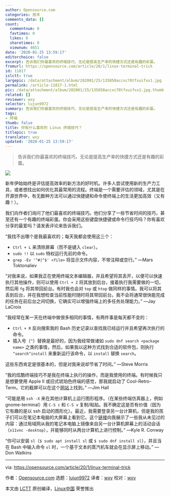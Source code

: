 ```yaml
---
author: Opensource.com
categories: 技术
comments_data: []
count:
  commentnum: 0
  favtimes: 0
  likes: 0
  sharetimes: 0
  viewnum: 4651
date: '2020-01-25 13:59:17'
editorchoice: false
excerpt: 告诉我们你最喜欢的终端技巧，无论是提高生产率的快捷方式还是有趣的彩蛋。
fromurl: https://opensource.com/article/20/1/linux-terminal-trick
id: 11817
islctt: true
largepic: /data/attachment/album/202001/25/135858accxc70tfxuifxx1.jpg
permalink: /article-11817-1.html
pic: /data/attachment/album/202001/25/135858accxc70tfxuifxx1.jpg.thumb.jpg
related: []
reviewer: wxy
selector: lujun9972
summary: 告诉我们你最喜欢的终端技巧，无论是提高生产率的快捷方式还是有趣的彩蛋。
tags:
- 终端
thumb: false
title: 你有什么喜欢的 Linux 终端技巧？
titlepic: true
translator: wxy
updated: '2020-01-25 13:59:17'
---
```



> 
> 告诉我们你最喜欢的终端技巧，无论是提高生产率的快捷方式还是有趣的彩蛋。
> 
> 
> 


![](/data/attachment/album/202001/25/135858accxc70tfxuifxx1.jpg)


新年伊始始终是评估提高效率的新方法的好时机。许多人尝试使用新的生产力工具，或者想找出如何优化其最常用的流程。终端是一个需要评估的领域，尤其是在开源世界中，有无数种方法可以通过快捷键和命令使终端上的生活更加高效（又有趣！）。


我们向作者们询问了他们最喜欢的终端技巧。他们分享了一些节省时间的技巧，甚至还有一个有趣的终端彩蛋。你会采用这些键盘快捷键或命令行技巧吗？你有喜欢分享的最爱吗？请发表评论来告诉我们。


“我找不出哪个是我最喜欢的；每天我都会使用这三个：


* `Ctrl + L` 来清除屏幕（而不是键入 `clear`）。
* `sudo !!` 以 `sudo` 特权运行先前的命令。
* `grep -Ev '^#|^$' <file>` 将显示文件内容，不带注释或空行。” —Mars Toktonaliev


“对我来说，如果我正在使用终端文本编辑器，并且希望将其丢开，以便可以快速执行其他操作，则可以使用 `Ctrl + Z` 将其放到后台，接着执行我需要做的一切，然后用 `fg` 将其带回前台。有时我也会对 `top` 或 `htop` 做同样的事情。我可以将其丢到后台，并在我想检查当前性能时随时将其带回前台。我不会将通常很快能完成的任务在前后台之间切换，它确实可以增强终端上的多任务处理能力。” —Jay LaCroix


“我经常在某一天在终端中做很多相同的事情，有两件事是每天都不变的：


* `Ctrl + R` 反向搜索我的 Bash 历史记录以查找我已经运行并且希望再次执行的命令。
* 插入号（`^`）替换是最好的，因为我经常做诸如 `sudo dnf search <package name>` 之类的事情，然后，如果我以这种方式找到合适的软件包，则执行 `^search^install` 来重新运行该命令，以 `install` 替换 `search`。


这些东西肯定是很基本的，但是对我来说却节省了时间。” —Steve Morris


“我的炫酷终端技巧不是我在终端上执行的操作，而是我使用的终端。有时候我只是想要使用 Apple II 或旧式琥珀色终端的感觉，那我就启动了 Cool-Retro-Term。它的截屏可以在这个[网站](https://github.com/Swordfish90/cool-retro-term)上找到。” —Jim Hall


“可能是用 `ssh -X` 来在其他计算机上运行图形程序。（在某些终端仿真器上，例如 gnome-terminal）用 `C-S c` 和 `C-S v` 复制/粘贴。我不确定这是否有价值（因为它有趣的是以 ssh 启动的图形化）。最近，我需要登录另一台计算机，但是我的孩子们可以在笔记本电脑的大屏幕上看到它。这个[链接](https://elinux.org/Screen_Casting_on_a_Raspberry_Pi)向我展示了一些我从未见过的内容：通过局域网从我的笔记本电脑上镜像来自另一台计算机屏幕上的活动会话（`x11vnc -desktop`），并能够同时从两台计算机上进行控制。” —Kyle R. Conway


“你可以安装 `sl`（`$ sudo apt install sl` 或 `$ sudo dnf install sl`），并且当在 Bash 中输入命令 `sl` 时，一个基于文本的蒸汽机车就会在显示屏上移动。” —Don Watkins




---


via: <https://opensource.com/article/20/1/linux-terminal-trick>


作者：[Opensource.com](https://opensource.com/users/admin) 选题：[lujun9972](https://github.com/lujun9972) 译者：[wxy](https://github.com/wxy) 校对：[wxy](https://github.com/wxy)


本文由 [LCTT](https://github.com/LCTT/TranslateProject) 原创编译，[Linux中国](https://linux.cn/) 荣誉推出